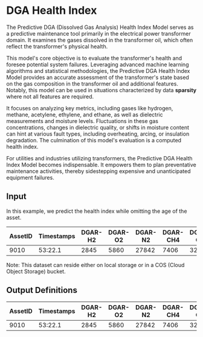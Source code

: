 # DGA Health Index

The Predictive DGA (Dissolved Gas Analysis) Health Index Model serves as a predictive maintenance tool primarily in the electrical power transformer domain. It examines the gases dissolved in the transformer oil, which often reflect the transformer's physical health.

This model's core objective is to evaluate the transformer's health and foresee potential system failures. Leveraging advanced machine learning algorithms and statistical methodologies, the Predictive DGA Health Index Model provides an accurate assessment of the transformer's state based on the gas composition in the transformer oil and additional features. Notably, this model can be used in situations characterized by data **sparsity** where not all features are required.

It focuses on analyzing key metrics, including gases like hydrogen, methane, acetylene, ethylene, and ethane, as well as dielectric measurements and moisture levels. Fluctuations in these gas concentrations, changes in dielectric quality, or shifts in moisture content can hint at various fault types, including overheating, arcing, or insulation degradation. The culmination of this model's evaluation is a computed health index.

For utilities and industries utilizing transformers, the Predictive DGA Health Index Model becomes indispensable. It empowers them to plan preventative maintenance activities, thereby sidestepping expensive and unanticipated equipment failures.

## Input

In this example, we predict the health index while omitting the age of the asset.

| **AssetID** | **Timestamps** | **DGAR-H2** | **DGAR-O2** | **DGAR-N2** | **DGAR-CH4** | **DGAR-CO** | **DGAR-CO2** | **DGAR-C2H4** | **DGAR-C2H6** | **DGAR-C2H2** | **DBDS** | **POWER_FACT** | **INTER_V** | **DI_RIG** | **H2O** | **Health index** |
| ----------- | -------------- | ----------- | ----------- | ----------- | ------------ | ----------- | ------------ | ------------- | ------------- | ------------- | -------- | -------------- | ----------- | ---------- | ------- | ---------------- |
| 9010        | 53:22.1        | 2845        | 5860        | 27842       | 7406         | 32          | 1344         | 16684         | 5467          | 7             | 19.0     | 1.0            | 45          | 55         | 0       | 95.2             |

Note: This dataset can reside either on local storage or in a COS (Cloud Object Storage) bucket.

## Output Definitions

| **AssetID** | **Timestamps** | **DGAR-H2** | **DGAR-O2** | **DGAR-N2** | **DGAR-CH4** | **DGAR-CO** | **DGAR-CO2** | **DGAR-C2H4** | **DGAR-C2H6** | **DGAR-C2H2** | **DBDS** | **POWER_FACT** | **INTER_V** | **DI_RIG** | **H2O** | **Health index** | **prediction** |
| ----------- | -------------- | ----------- | ----------- | ----------- | ------------ | ----------- | ------------ | ------------- | ------------- | ------------- | -------- | -------------- | ----------- | ---------- | ------- | ---------------- | -------------- |
| 9010        | 53:22.1        | 2845        | 5860        | 27842       | 7406         | 32          | 1344         | 16684         | 5467          | 7             | 19.0     | 1.0            | 45          | 55         | 0       | 95.2             | 84.561         |

